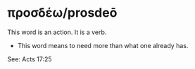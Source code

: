 # προσδέω/prosdeō
This word is an action. It is a verb.
* This word means to need more than what one already has.

See: Acts 17:25
